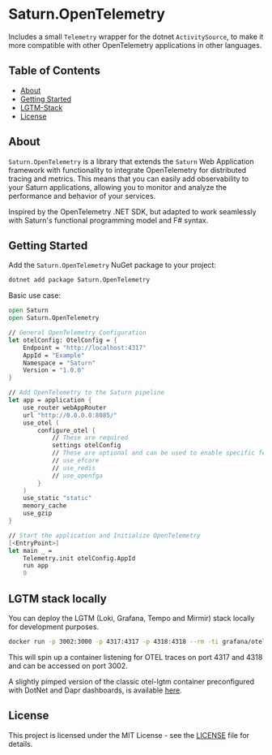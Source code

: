 # Saturn.OpenTelemetry

Includes a small `Telemetry` wrapper for the dotnet `ActivitySource`, to make it more compatible with other OpenTelemetry applications in other languages.

## Table of Contents

- [About](#about)
- [Getting Started](#getting-started)
- [LGTM-Stack](#lgtm-stack-locally)
- [License](#license)

## About

`Saturn.OpenTelemetry` is a library that extends the `Saturn` Web Application framework with functionality to integrate OpenTelemetry for distributed tracing and metrics. This means that you can easily add observability to your Saturn applications, allowing you to monitor and analyze the performance and behavior of your services.

Inspired by the OpenTelemetry .NET SDK, but adapted to work seamlessly with Saturn's functional programming model and F# syntax.

## Getting Started

Add the `Saturn.OpenTelemetry` NuGet package to your project:

```bash
dotnet add package Saturn.OpenTelemetry
```

Basic use case:

```fsharp
open Saturn
open Saturn.OpenTelemetry

// General OpenTelemetry Configuration
let otelConfig: OtelConfig = {
    Endpoint = "http://localhost:4317"
    AppId = "Example"
    Namespace = "Saturn"
    Version = "1.0.0"
}

// Add OpenTelemetry to the Saturn pipeline
let app = application {
    use_router webAppRouter
    url "http://0.0.0.0:8085/"
    use_otel (
        configure_otel {
            // These are required
            settings otelConfig
            // These are optional and can be used to enable specific features
            // use_efcore
            // use_redis
            // use_openfga
        }
    )
    use_static "static"
    memory_cache
    use_gzip
}

// Start the application and Initialize OpenTelemetry
[<EntryPoint>]
let main _ =
    Telemetry.init otelConfig.AppId
    run app
    0
```

## LGTM stack locally

You can deploy the LGTM (Loki, Grafana, Tempo and Mirmir) stack locally for development purposes.

```bash
docker run -p 3002:3000 -p 4317:4317 -p 4318:4318 --rm -ti grafana/otel-lgtm
```

This will spin up a container listening for OTEL traces on port 4317 and 4318 and can be accessed on port 3002.

A slightly pimped version of the classic otel-lgtm container preconfigured with DotNet and Dapr dashboards, is
available [here](https://github.com/juselius/otel-lgtm).

## License

This project is licensed under the MIT License - see the [LICENSE](LICENSE) file for details.
